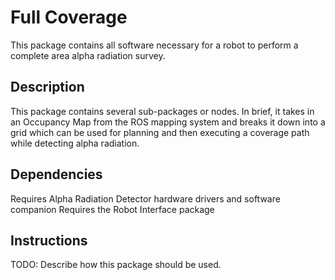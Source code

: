 # Full Coverage

This package contains all software necessary for a robot to perform a complete area alpha radiation survey.

## Description

This package contains several sub-packages or nodes. In brief, it takes in an Occupancy Map from the ROS mapping system and breaks it down into a grid which can be used for planning and then executing a coverage path while detecting alpha radiation.

## Dependencies

Requires Alpha Radiation Detector hardware drivers and software companion
Requires the Robot Interface package

## Instructions

TODO: Describe how this package should be used.